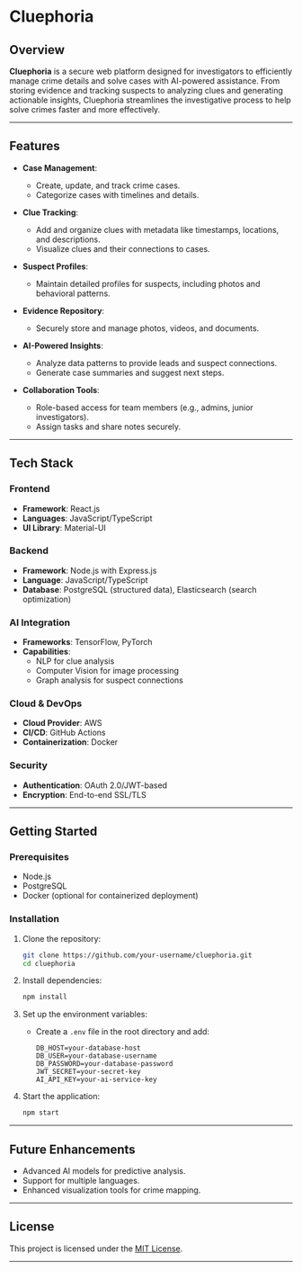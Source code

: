 # **Cluephoria**  

## **Overview**  
**Cluephoria** is a secure web platform designed for investigators to efficiently manage crime details and solve cases with AI-powered assistance. From storing evidence and tracking suspects to analyzing clues and generating actionable insights, Cluephoria streamlines the investigative process to help solve crimes faster and more effectively.  

---

## **Features**  
- **Case Management**:  
  - Create, update, and track crime cases.  
  - Categorize cases with timelines and details.  

- **Clue Tracking**:  
  - Add and organize clues with metadata like timestamps, locations, and descriptions.  
  - Visualize clues and their connections to cases.  

- **Suspect Profiles**:  
  - Maintain detailed profiles for suspects, including photos and behavioral patterns.  

- **Evidence Repository**:  
  - Securely store and manage photos, videos, and documents.  

- **AI-Powered Insights**:  
  - Analyze data patterns to provide leads and suspect connections.  
  - Generate case summaries and suggest next steps.  

- **Collaboration Tools**:  
  - Role-based access for team members (e.g., admins, junior investigators).  
  - Assign tasks and share notes securely.  

---

## **Tech Stack**  

### **Frontend**  
- **Framework**: React.js  
- **Languages**: JavaScript/TypeScript  
- **UI Library**: Material-UI  

### **Backend**  
- **Framework**: Node.js with Express.js  
- **Language**: JavaScript/TypeScript  
- **Database**: PostgreSQL (structured data), Elasticsearch (search optimization)  

### **AI Integration**  
- **Frameworks**: TensorFlow, PyTorch  
- **Capabilities**:  
  - NLP for clue analysis  
  - Computer Vision for image processing  
  - Graph analysis for suspect connections  

### **Cloud & DevOps**  
- **Cloud Provider**: AWS  
- **CI/CD**: GitHub Actions  
- **Containerization**: Docker  

### **Security**  
- **Authentication**: OAuth 2.0/JWT-based  
- **Encryption**: End-to-end SSL/TLS  

---

## **Getting Started**  

### **Prerequisites**  
- Node.js  
- PostgreSQL  
- Docker (optional for containerized deployment)  

### **Installation**  
1. Clone the repository:  
   ```bash
   git clone https://github.com/your-username/cluephoria.git
   cd cluephoria
   ```  
2. Install dependencies:  
   ```bash
   npm install
   ```  
3. Set up the environment variables:  
   - Create a `.env` file in the root directory and add:  
     ```env
     DB_HOST=your-database-host
     DB_USER=your-database-username
     DB_PASSWORD=your-database-password
     JWT_SECRET=your-secret-key
     AI_API_KEY=your-ai-service-key
     ```  

4. Start the application:  
   ```bash
   npm start
   ```  

---

## **Future Enhancements**  
- Advanced AI models for predictive analysis.  
- Support for multiple languages.  
- Enhanced visualization tools for crime mapping.  

---

## **License**  
This project is licensed under the [MIT License](LICENSE).  

---
